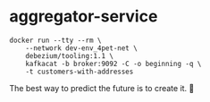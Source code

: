 # aggregator-service

```shell script
docker run --tty --rm \
    --network dev-env_4pet-net \
    debezium/tooling:1.1 \
    kafkacat -b broker:9092 -C -o beginning -q \
    -t customers-with-addresses
```

<!-- INSPIRATIONAL_QUOTE_START -->
The best way to predict the future is to create it.
🐯
<!-- INSPIRATIONAL_QUOTE_END -->
